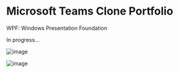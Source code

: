 # Microsoft Teams Clone Portfolio

WPF: Windows Presentation Foundation

In progress...

![image](https://user-images.githubusercontent.com/87354014/127098439-6969cfbb-7827-4925-ba72-7f6764b7a7f4.png)

![image](https://user-images.githubusercontent.com/87354014/127098115-e3277ca3-1513-4d85-a546-7ef1a0c15774.png)

